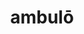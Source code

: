 ---
title: ambulō
meaning: to walk
ch: two
pos: verb
secondppstem: ambul
infend: āre
conjugation: first
derivative: amble, ambulatory
mt: yes
mt1thru4: yes
---